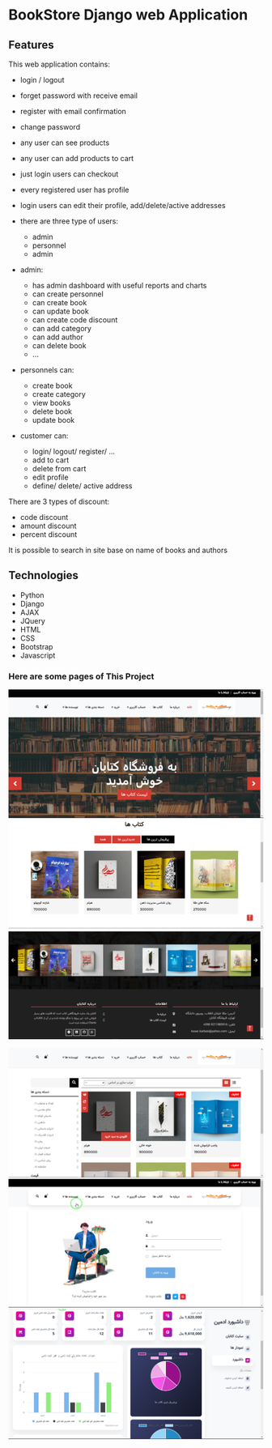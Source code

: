 # BookStore Django web Application

## Features

This web application contains:

* login / logout
* forget password with receive email
* register with email confirmation
* change password
* any user can see products
* any user can add products to cart
* just login users can checkout
* every registered user has profile
* login users can edit their profile, add/delete/active addresses
* there are three type of users:
    * admin
    * personnel
    * admin

* admin:
    * has admin dashboard with useful reports and charts
    * can create personnel
    * can create book
    * can update book
    * can create code discount
    * can add category
    * can add author
    * can delete book
    * ...

* personnels can:
    * create book
    * create category
    * view books
    * delete book
    * update book

* customer can:
    * login/ logout/ register/ ...
    * add to cart
    * delete from cart
    * edit profile
    * define/ delete/ active address

There are 3 types of discount:

* code discount
* amount discount
* percent discount

It is possible to search in site base on name of books and authors


## Technologies
 * Python
 * Django
 * AJAX
 * JQuery
 * HTML
 * CSS
 * Bootstrap
 * Javascript

### Here are some pages of This Project
![alt text](https://github.com/kosarkarbasi/book_store_Karbasi/blob/master/images/home_1.png?raw=true)
![plot](./images/home_2.png)
![plot](./images/home_3.png)

![plot](./images/book_2.png)
![plot](./images/login.png)
![plot](./images/admin_dashboard.png)
